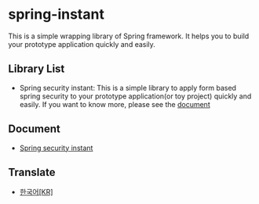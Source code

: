 # spring-instant
This is a simple wrapping library of Spring framework. It helps you to build your prototype application quickly and easily.

## Library List
- Spring security instant: This is a simple library to apply form based spring security to your prototype application(or toy project) quickly and easily. If you want to know more, please see the [document](#https://github.com/ByungJun25/spring-instant/tree/main/spring-security-instant)

## Document
- [Spring security instant](#https://github.com/ByungJun25/spring-instant/tree/main/spring-security-instant)

## Translate
- [한국어[KR]](#https://github.com/ByungJun25/spring-instant/blob/main/README_KR.md)

